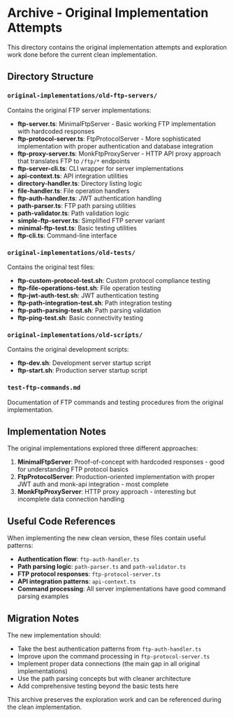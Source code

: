 # Archive - Original Implementation Attempts

This directory contains the original implementation attempts and exploration work done before the current clean implementation.

## Directory Structure

### `original-implementations/old-ftp-servers/`
Contains the original FTP server implementations:

- **ftp-server.ts**: MinimalFtpServer - Basic working FTP implementation with hardcoded responses
- **ftp-protocol-server.ts**: FtpProtocolServer - More sophisticated implementation with proper authentication and database integration
- **ftp-proxy-server.ts**: MonkFtpProxyServer - HTTP API proxy approach that translates FTP to `/ftp/*` endpoints
- **ftp-server-cli.ts**: CLI wrapper for server implementations
- **api-context.ts**: API integration utilities
- **directory-handler.ts**: Directory listing logic
- **file-handler.ts**: File operation handlers
- **ftp-auth-handler.ts**: JWT authentication handling
- **path-parser.ts**: FTP path parsing utilities
- **path-validator.ts**: Path validation logic
- **simple-ftp-server.ts**: Simplified FTP server variant
- **minimal-ftp-test.ts**: Basic testing utilities
- **ftp-cli.ts**: Command-line interface

### `original-implementations/old-tests/`
Contains the original test files:

- **ftp-custom-protocol-test.sh**: Custom protocol compliance testing
- **ftp-file-operations-test.sh**: File operation testing
- **ftp-jwt-auth-test.sh**: JWT authentication testing
- **ftp-path-integration-test.sh**: Path integration testing
- **ftp-path-parsing-test.sh**: Path parsing validation
- **ftp-ping-test.sh**: Basic connectivity testing

### `original-implementations/old-scripts/`
Contains the original development scripts:

- **ftp-dev.sh**: Development server startup script
- **ftp-start.sh**: Production server startup script

### `test-ftp-commands.md`
Documentation of FTP commands and testing procedures from the original implementation.

## Implementation Notes

The original implementations explored three different approaches:

1. **MinimalFtpServer**: Proof-of-concept with hardcoded responses - good for understanding FTP protocol basics
2. **FtpProtocolServer**: Production-oriented implementation with proper JWT auth and monk-api integration - most complete
3. **MonkFtpProxyServer**: HTTP proxy approach - interesting but incomplete data connection handling

## Useful Code References

When implementing the new clean version, these files contain useful patterns:

- **Authentication flow**: `ftp-auth-handler.ts`
- **Path parsing logic**: `path-parser.ts` and `path-validator.ts`
- **FTP protocol responses**: `ftp-protocol-server.ts`
- **API integration patterns**: `api-context.ts`
- **Command processing**: All server implementations have good command parsing examples

## Migration Notes

The new implementation should:
- Take the best authentication patterns from `ftp-auth-handler.ts`
- Improve upon the command processing in `ftp-protocol-server.ts`
- Implement proper data connections (the main gap in all original implementations)
- Use the path parsing concepts but with cleaner architecture
- Add comprehensive testing beyond the basic tests here

This archive preserves the exploration work and can be referenced during the clean implementation.
